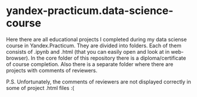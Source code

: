 # yandex-practicum.data-science-course
Here there are all educational projects I completed during my data sciense course in Yandex.Practicum. They are divided into folders. Each of them consists of .ipynb and .html (that you can easily open and look at in web-browser). In the core folder of this repository there is a diploma/certificate of course completion. Also there is a separate folder where there are projects with comments of reviewers.

P.S. Unfortunately, the comments of reviewers are not displayed correctly in some of project .html files :(
